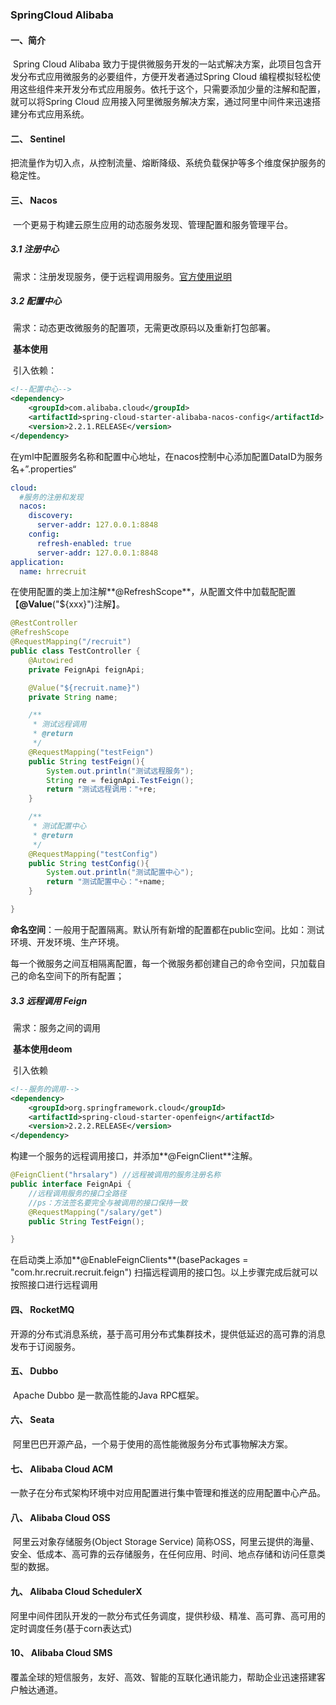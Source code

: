 ### SpringCloud Alibaba

####  一、简介

​          Spring Cloud  Alibaba 致力于提供微服务开发的一站式解决方案，此项目包含开发分布式应用微服务的必要组件，方便开发者通过Spring Cloud 编程模拟轻松使用这些组件来开发分布式应用服务。依托于这个，只需要添加少量的注解和配置，就可以将Spring Cloud 应用接入阿里微服务解决方案，通过阿里中间件来迅速搭建分布式应用系统。

#### 二、 Sentinel

​          把流量作为切入点，从控制流量、熔断降级、系统负载保护等多个维度保护服务的稳定性。

#### 三、 Nacos

​           一个更易于构建云原生应用的动态服务发现、管理配置和服务管理平台。

##### 3.1 注册中心

​       需求：注册发现服务，便于远程调用服务。[官方使用说明](https://github.com/alibaba/spring-cloud-alibaba/blob/master/spring-cloud-alibaba-examples/nacos-example/nacos-discovery-example/readme-zh.md)

##### 3.2 配置中心

​      需求：动态更改微服务的配置项，无需更改原码以及重新打包部署。     

​      **基本使用**

​      引入依赖：

```xml
<!--配置中心-->
<dependency>
    <groupId>com.alibaba.cloud</groupId>
    <artifactId>spring-cloud-starter-alibaba-nacos-config</artifactId>
    <version>2.2.1.RELEASE</version>
</dependency>
```

 在yml中配置服务名称和配置中心地址，在nacos控制中心添加配置DataID为服务名+”.properties“

```yml
cloud: 
  #服务的注册和发现
  nacos:
    discovery:
      server-addr: 127.0.0.1:8848
    config:
      refresh-enabled: true
      server-addr: 127.0.0.1:8848
application:
  name: hrrecruit
```

 在使用配置的类上加注解**@RefreshScope**，从配置文件中加载配配置 【**@Value**("${xxx}")注解】。

```java
@RestController
@RefreshScope
@RequestMapping("/recruit")
public class TestController {
    @Autowired
    private FeignApi feignApi;

    @Value("${recruit.name}")
    private String name;

    /**
     * 测试远程调用
     * @return
     */
    @RequestMapping("testFeign")
    public String testFeign(){
        System.out.println("测试远程服务");
        String re = feignApi.TestFeign();
        return "测试远程调用："+re;
    }

    /**
     * 测试配置中心
     * @return
     */
    @RequestMapping("testConfig")
    public String testConfig(){
        System.out.println("测试配置中心");
        return "测试配置中心："+name;
    }

}
```

**命名空间**：一般用于配置隔离。默认所有新增的配置都在public空间。比如：测试环境、开发环境、生产环境。

​     每一个微服务之间互相隔离配置，每一个微服务都创建自己的命令空间，只加载自己的命名空间下的所有配置；



##### 3.3 远程调用 Feign 

​     需求：服务之间的调用

​     **基本使用deom**

​     引入依赖

```xml
<!--服务的调用-->
<dependency>
    <groupId>org.springframework.cloud</groupId>
    <artifactId>spring-cloud-starter-openfeign</artifactId>
    <version>2.2.2.RELEASE</version>
</dependency>
```

构建一个服务的远程调用接口，并添加**@FeignClient**注解。

```JAVA
@FeignClient("hrsalary") //远程被调用的服务注册名称
public interface FeignApi {
    //远程调用服务的接口全路径 
    //ps：方法签名要完全与被调用的接口保持一致
    @RequestMapping("/salary/get")
    public String TestFeign();

}
```

在启动类上添加**@EnableFeignClients**(basePackages = "com.hr.recruit.recruit.feign") 扫描远程调用的接口包。以上步骤完成后就可以按照接口进行远程调用





#### 四、 RocketMQ

​         开源的分布式消息系统，基于高可用分布式集群技术，提供低延迟的高可靠的消息发布于订阅服务。

#### 五、 Dubbo

​         Apache Dubbo 是一款高性能的Java RPC框架。

#### 六、 Seata

​        阿里巴巴开源产品，一个易于使用的高性能微服务分布式事物解决方案。

#### 七、 Alibaba Cloud ACM 

​        一款子在分布式架构环境中对应用配置进行集中管理和推送的应用配置中心产品。

#### 八、 Alibaba Cloud OSS

​       阿里云对象存储服务(Object Storage Service) 简称OSS，阿里云提供的海量、安全、低成本、高可靠的云存储服务，在任何应用、时间、地点存储和访问任意类型的数据。

#### 九、 Alibaba Cloud SchedulerX

​       阿里中间件团队开发的一款分布式任务调度，提供秒级、精准、高可靠、高可用的定时调度任务(基于corn表达式)

#### 10、 Alibaba Cloud SMS

​      覆盖全球的短信服务，友好、高效、智能的互联化通讯能力，帮助企业迅速搭建客户触达通道。



